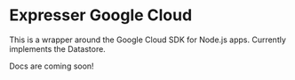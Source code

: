 # Expresser Google Cloud

This is a wrapper around the Google Cloud SDK for Node.js apps. Currently implements the Datastore.

Docs are coming soon!
